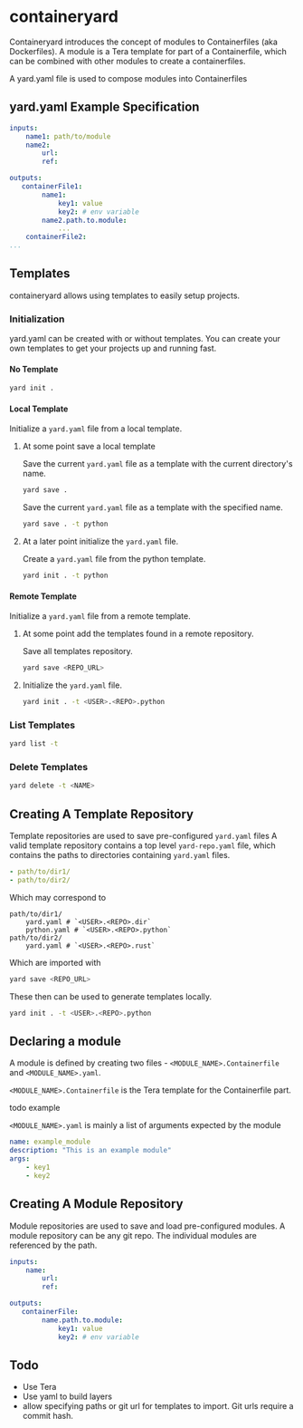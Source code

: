 # containeryard

Containeryard introduces the concept of modules to Containerfiles (aka Dockerfiles). 
A module is a Tera template for part of a Containerfile, which can be combined with other modules to create a containerfiles.

A yard.yaml file is used to compose modules into Containerfiles

## yard.yaml Example Specification
```yaml
inputs:
    name1: path/to/module
    name2:
        url:
        ref:

outputs:
   containerFile1:
        name1:
            key1: value
            key2: # env variable
        name2.path.to.module:
            ...
    containerFile2:
...
```

## Templates
containeryard allows using templates to easily setup projects.

### Initialization
yard.yaml can be created with or without templates. You can create your own templates to get your projects up and running fast.

#### No Template

```bash
yard init .
```

#### Local Template
Initialize a `yard.yaml` file from a local template.

1. At some point save a local template

    Save the current `yard.yaml` file as a template with the current directory's name.
    ```bash
    yard save .
    ```
    Save the current `yard.yaml` file as a template with the specified name.
    ```bash
    yard save . -t python
    ```

2. At a later point initialize the `yard.yaml` file.

    Create a `yard.yaml` file from the python template.
    ```bash
    yard init . -t python
    ```
#### Remote Template
Initialize a `yard.yaml` file from a remote template.

1. At some point add the templates found in a remote repository.

    Save all templates repository.
    ```bash
    yard save <REPO_URL>
    ```
2. Initialize the `yard.yaml` file.
    ```bash
    yard init . -t <USER>.<REPO>.python
    ```

### List Templates

```bash
yard list -t
```

### Delete Templates

```bash
yard delete -t <NAME>
```

## Creating A Template Repository
Template repositories are used to save pre-configured `yard.yaml` files
A valid template repository contains a top level `yard-repo.yaml` file,
which contains the paths to directories containing `yard.yaml` files.
```yaml
- path/to/dir1/
- path/to/dir2/
```
Which may correspond to
```
path/to/dir1/
    yard.yaml # `<USER>.<REPO>.dir`
    python.yaml # `<USER>.<REPO>.python`
path/to/dir2/
    yard.yaml # `<USER>.<REPO>.rust`
```
Which are imported with
```bash
yard save <REPO_URL>
```
These then can be used to generate templates locally.
```bash
yard init . -t <USER>.<REPO>.python
```

## Declaring a module

A module is defined by creating two files - `<MODULE_NAME>.Containerfile` and `<MODULE_NAME>.yaml`.

`<MODULE_NAME>.Containerfile` is the Tera template for the Containerfile part.

todo example

`<MODULE_NAME>.yaml` is mainly a list of arguments expected by the module
```yaml
name: example_module
description: "This is an example module"
args:
    - key1
    - key2
```

## Creating A Module Repository
Module repositories are used to save and load pre-configured modules. A module repository can be any git repo. The individual modules are referenced by the path.
```yaml
inputs:
    name:
        url:
        ref:

outputs:
   containerFile:
        name.path.to.module:
            key1: value
            key2: # env variable
```

## Todo

- Use Tera
- Use yaml to build layers 
- allow specifying paths or git url for templates to import. Git urls require a commit hash.